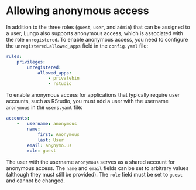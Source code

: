 # Allowing anonymous access

In addition to the three roles (`guest`, `user`, and `admin`) that can be assigned to a user, Lungo also supports
anonymous access, which is associated with the role `unregistered`. To enable anonymous access, you need to
configure the `unregistered.allowed_apps` field in the `config.yaml` file:

```yaml linenums="1" title="config.yaml"
rules:
    privileges:
        unregistered:
            allowed_apps:
                - privatebin
                - rstudio
```

To enable anonymous access for applications that typically require user accounts, such as RStudio, you must add a user
with the username `anonymous` in the `users.yaml` file:

```yaml linenums="1" title="users.yaml"
accounts:
    -   username: anonymous
        name:
            first: Anonymous
            last: User
        email: an@nymo.us
        role: guest
```

The user with the username `anonymous` serves as a shared account for anonymous access. The `name` and `email` fields
can be set to arbitrary values (although they must still be provided). The `role` field must be set to `guest` and
cannot be changed.
